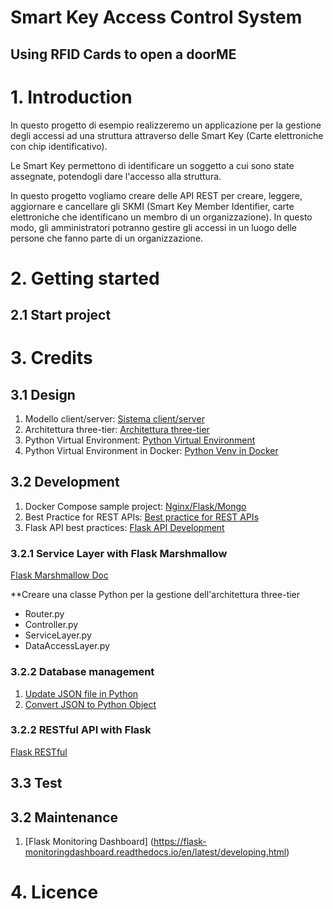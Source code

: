 Smart Key Access Control System
===============================

Using RFID Cards to open a doorME
-------------------------------

# 1. Introduction
In questo progetto di esempio realizzeremo un applicazione per la gestione degli accessi ad una struttura attraverso delle Smart Key (Carte elettroniche con chip identificativo).

Le Smart Key permettono di identificare un soggetto a cui sono state assegnate, potendogli dare l'accesso alla struttura.

In questo progetto vogliamo creare delle API REST per creare, leggere, aggiornare e cancellare gli SKMI (Smart Key Member Identifier, carte elettroniche che identificano un membro di un organizzazione). In questo modo, gli amministratori potranno gestire gli accessi in un luogo delle persone che fanno parte di un organizzazione.



# 2. Getting started

## 2.1 Start project

# 3. Credits

## 3.1 Design
1. Modello client/server: [Sistema client/server](https://it.wikipedia.org/wiki/Sistema_client/server)
2. Architettura three-tier: [Architettura three-tier](https://www.ibm.com/it-it/topics/three-tier-architecture)
3. Python Virtual Environment: [Python Virtual Environment](https://flask.palletsprojects.com/en/2.3.x/installation/#virtual-environments)
4. Python Virtual Environment in Docker: [Python Venv in Docker](https://stackoverflow.com/questions/48561981/activate-python-virtualenv-in-dockerfile)

## 3.2 Development
1. Docker Compose sample project: [Nginx/Flask/Mongo](https://github.com/docker/awesome-compose/tree/master/nginx-flask-mongo)
2. Best Practice for REST APIs: [Best practice for REST APIs](https://www.freecodecamp.org/italian/news/il-manuale-delle-migliori-pratiche-di-progettazione-di-api-rest/)
3. Flask API best practices: [Flask API Development](https://auth0.com/blog/best-practices-for-flask-api-development/)

### 3.2.1 Service Layer with Flask Marshmallow
[Flask Marshmallow Doc](https://readthedocs.org/projects/flask-marshmallow/downloads/pdf/dev/)

**Creare una classe Python per la gestione dell'architettura three-tier
- Router.py
- Controller.py
- ServiceLayer.py
- DataAccessLayer.py

### 3.2.2 Database management
1. [Update JSON file in Python](https://bobbyhadz.com/blog/how-to-update-json-file-in-python)
2. [Convert JSON to Python Object](https://stackabuse.com/how-to-convert-json-to-python-object/)

### 3.2.2 RESTful API with Flask
[Flask RESTful](https://flask-restful.readthedocs.io/en/latest/quickstart.html)

## 3.3 Test

## 3.2 Maintenance
1. [Flask Monitoring Dashboard] (https://flask-monitoringdashboard.readthedocs.io/en/latest/developing.html)


# 4. Licence